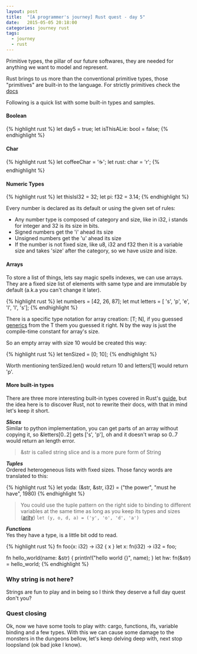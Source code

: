 ```yaml
---
layout: post
title:  "[A programmer's journey] Rust quest - day 5"
date:   2015-05-05 20:18:00
categories: journey rust
tags:
  - journey
  - rust
---
```

Primitive types, the pillar of our future softwares, they are needed for anything we want to model and represent.

Rust brings to us more than the conventional primitive types, those "primitives" are built-in to the language. For strictly primitives check the [docs](https://doc.rust-lang.org/reference.html#primitive-types)

Following is a quick list with some built-in types and samples.

#### Boolean
{% highlight rust %}
let day5 = true;
let isThisALie: bool = false;
{% endhighlight %}

#### Char
{% highlight rust %}
let coffeeChar = '☕';
let rust: char = 'r';
{% endhighlight %}

#### Numeric Types
{% highlight rust %}
let thisIsI32 = 32;
let pi: f32 = 3.14;
{% endhighlight %}

Every number is declared as its default or using the given set of rules:
* Any number type is composed of category and size, like in i32, i stands for integer and 32 is its size in bits.
* Signed numbers get the 'i' ahead its size
* Unsigned numbers get the 'u' ahead its size
* If the number is not fixed size, like u8, i32 and f32 then it is a variable size and takes 'size' after the category, so we have usize and isize.

#### Arrays

To store a list of things, lets say magic spells indexes, we can use arrays. They are a fixed size list of elements with same type and are immutable by default (a.k.a you can't change it later).

{% highlight rust %}
let numbers = [42, 26, 87];
let mut letters  = [ 's', 'p', 'e', 'l', 'l', 's'];
{% endhighlight %}

There is a specific type notation for array creation: [T; N], if you guessed [generics](http://doc.rust-lang.org/book/generics.html) from the T them you guessed it right. N by the way is just the compile-time constant for array's size.

So an empty array with size 10 would be created this way:

{% highlight rust %}
let tenSized = [0; 10];
{% endhighlight %}

Worth mentioning tenSized.len() would return 10 and letters[1] would return 'p'.

#### More built-in types

There are three more interesting built-in types covered in Rust's [guide](http://doc.rust-lang.org/book/primitive-types.html), but the idea here is to discover Rust, not to rewrite their docs, with that in mind let's keep it short.

__*Slices*__  
Similar to python implementation, you can get parts of an array without copying it, so &letters[0..2] gets ['s', 'p'], oh and it doesn't wrap so 0..7 would return an length error.

> &str is called string slice and is a more pure form of String

__*Tuples*__  
Ordered heterogeneous lists with fixed sizes. Those fancy words are translated to this:

{% highlight rust %}
let yoda: (&str, &str, i32) = ("the power", "must he have", 1980)
{% endhighlight %}

> You could use the tuple pattern on the right side to binding to different variables at the same time as long as you keep its types and sizes ([arity](http://doc.rust-lang.org/book/glossary.html#arity)) ```let (y, o, d, a) = ('y', 'o', 'd', 'a')```

__*Functions*__  
Yes they have a type, is a little bit odd to read.

{% highlight rust %}
fn foo(x: i32) -> i32 { x }
let x: fn(i32) -> i32 = foo;

fn hello_world(name: &str) { println!("hello world {}", name); }
let hw: fn(&str) = hello_world;
{% endhighlight %}

### Why string is not here?

Strings are fun to play and in being so I think they deserve a full day quest don't you?

### Quest closing

Ok, now we have some tools to play with: cargo, functions, ifs, variable binding and a few types. With this we can cause some damage to the monsters in the dungeons bellow, let's keep delving deep with, next stop loopsland (ok bad joke I know).
